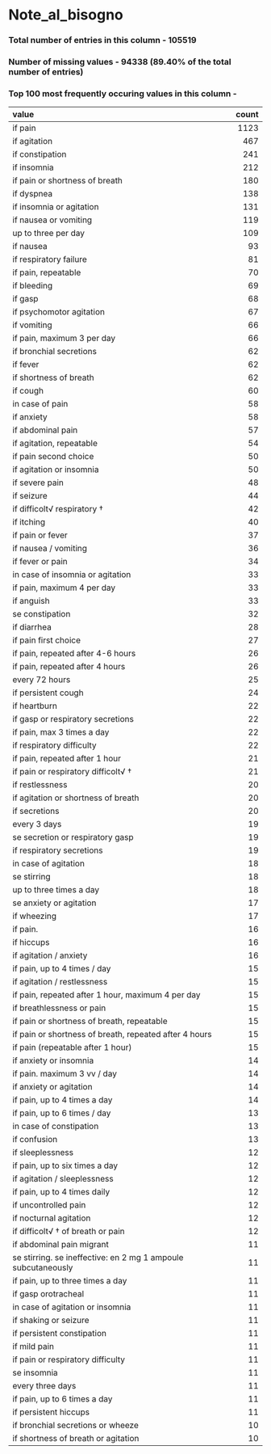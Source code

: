 
# Note_al_bisogno

### Total number of entries in this column - 105519

### Number of missing values - 94338 (89.40% of the total number of entries)

### Top 100 most frequently occuring values in this column -

| value                                                         |   count |
|:--------------------------------------------------------------|--------:|
| if pain                                                       |    1123 |
| if agitation                                                  |     467 |
| if constipation                                               |     241 |
| if insomnia                                                   |     212 |
| if pain or shortness of breath                                |     180 |
| if dyspnea                                                    |     138 |
| if insomnia or agitation                                      |     131 |
| if nausea or vomiting                                         |     119 |
| up to three per day                                           |     109 |
| if nausea                                                     |      93 |
| if respiratory failure                                        |      81 |
| if pain, repeatable                                           |      70 |
| if bleeding                                                   |      69 |
| if gasp                                                       |      68 |
| if psychomotor agitation                                      |      67 |
| if vomiting                                                   |      66 |
| if pain, maximum 3 per day                                    |      66 |
| if bronchial secretions                                       |      62 |
| if fever                                                      |      62 |
| if shortness of breath                                        |      62 |
| if cough                                                      |      60 |
| in case of pain                                               |      58 |
| if anxiety                                                    |      58 |
| if abdominal pain                                             |      57 |
| if agitation, repeatable                                      |      54 |
| if pain second choice                                         |      50 |
| if agitation or insomnia                                      |      50 |
| if severe pain                                                |      48 |
| if seizure                                                    |      44 |
| if difficolt√ respiratory †                                   |      42 |
| if itching                                                    |      40 |
| if pain or fever                                              |      37 |
| if nausea / vomiting                                          |      36 |
| if fever or pain                                              |      34 |
| in case of insomnia or agitation                              |      33 |
| if pain, maximum 4 per day                                    |      33 |
| if anguish                                                    |      33 |
| se constipation                                               |      32 |
| if diarrhea                                                   |      28 |
| if pain first choice                                          |      27 |
| if pain, repeated after 4-6 hours                             |      26 |
| if pain, repeated after 4 hours                               |      26 |
| every 72 hours                                                |      25 |
| if persistent cough                                           |      24 |
| if heartburn                                                  |      22 |
| if gasp or respiratory secretions                             |      22 |
| if pain, max 3 times a day                                    |      22 |
| if respiratory difficulty                                     |      22 |
| if pain, repeated after 1 hour                                |      21 |
| if pain or respiratory difficolt√ †                           |      21 |
| if restlessness                                               |      20 |
| if agitation or shortness of breath                           |      20 |
| if secretions                                                 |      20 |
| every 3 days                                                  |      19 |
| se secretion or respiratory gasp                              |      19 |
| if respiratory secretions                                     |      19 |
| in case of agitation                                          |      18 |
| se stirring                                                   |      18 |
| up to three times a day                                       |      18 |
| se anxiety or agitation                                       |      17 |
| if wheezing                                                   |      17 |
| if pain.                                                      |      16 |
| if hiccups                                                    |      16 |
| if agitation / anxiety                                        |      16 |
| if pain, up to 4 times / day                                  |      15 |
| if agitation / restlessness                                   |      15 |
| if pain, repeated after 1 hour, maximum 4 per day             |      15 |
| if breathlessness or pain                                     |      15 |
| if pain or shortness of breath, repeatable                    |      15 |
| if pain or shortness of breath, repeated after 4 hours        |      15 |
| if pain (repeatable after 1 hour)                             |      15 |
| if anxiety or insomnia                                        |      14 |
| if pain. maximum 3 vv / day                                   |      14 |
| if anxiety or agitation                                       |      14 |
| if pain, up to 4 times a day                                  |      14 |
| if pain, up to 6 times / day                                  |      13 |
| in case of constipation                                       |      13 |
| if confusion                                                  |      13 |
| if sleeplessness                                              |      12 |
| if pain, up to six times a day                                |      12 |
| if agitation / sleeplessness                                  |      12 |
| if pain, up to 4 times daily                                  |      12 |
| if uncontrolled pain                                          |      12 |
| if nocturnal agitation                                        |      12 |
| if difficolt√ † of breath or pain                             |      12 |
| if abdominal pain migrant                                     |      11 |
| se stirring. se ineffective: en 2 mg 1 ampoule subcutaneously |      11 |
| if pain, up to three times a day                              |      11 |
| if gasp orotracheal                                           |      11 |
| in case of agitation or insomnia                              |      11 |
| if shaking or seizure                                         |      11 |
| if persistent constipation                                    |      11 |
| if mild pain                                                  |      11 |
| if pain or respiratory difficulty                             |      11 |
| se insomnia                                                   |      11 |
| every three days                                              |      11 |
| if pain, up to 6 times a day                                  |      11 |
| if persistent hiccups                                         |      11 |
| if bronchial secretions or wheeze                             |      10 |
| if shortness of breath or agitation                           |      10 |

